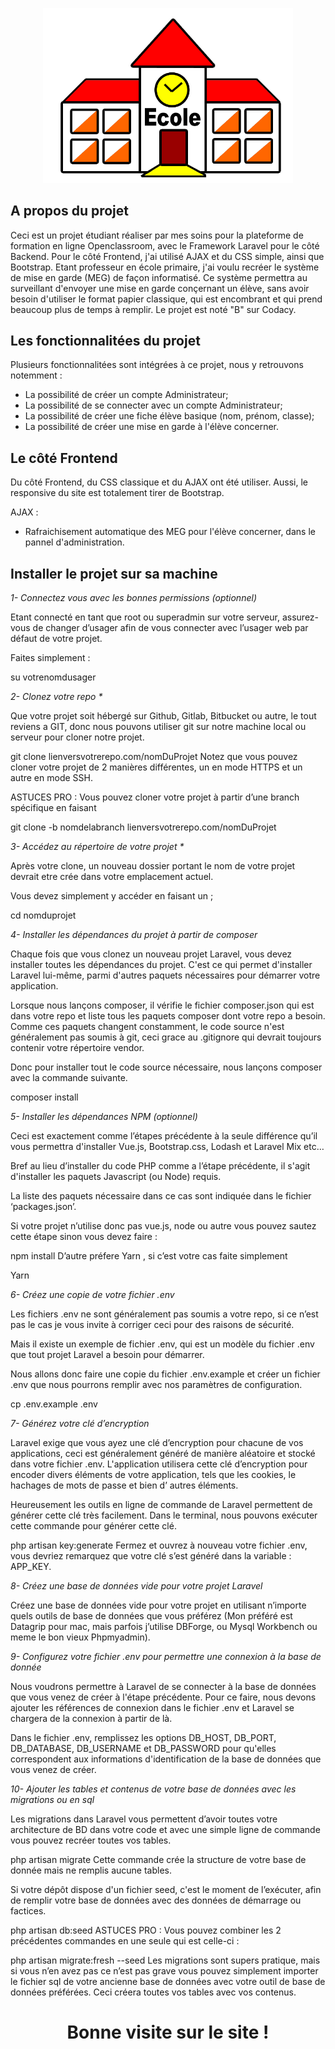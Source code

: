 <p align="center"><a href="https://laravel.com" target="_blank"><img src="public/img/ecole.png" width="400"></a></p>

## A propos du projet

Ceci est un projet étudiant réaliser par mes soins pour la plateforme de formation en ligne Openclassroom, avec le Framework Laravel pour le côté Backend. Pour le côté Frontend, j'ai utilisé AJAX et du CSS simple, ainsi que Bootstrap.
Etant professeur en école primaire, j'ai voulu recréer le système de mise en garde (MEG) de façon informatisé. Ce système permettra au surveillant d'envoyer une mise en garde conçernant un élève, sans avoir besoin d'utiliser le format papier classique, qui est encombrant et qui prend beaucoup plus de temps à remplir.
Le projet est noté "B" sur Codacy.

## Les fonctionnalitées du projet

Plusieurs fonctionnalitées sont intégrées à ce projet, nous y retrouvons notemment :

- La possibilité de créer un compte Administrateur;
- La possibilité de se connecter avec un compte Administrateur; 
- La possibilité de créer une fiche élève basique (nom, prénom, classe);
- La possibilité de créer une mise en garde à l'élève concerner.

## Le côté Frontend

Du côté Frontend, du CSS classique et du AJAX ont été utiliser. Aussi, le responsive du site est totalement tirer de Bootstrap.

AJAX :
- Rafraichisement automatique des MEG pour l'élève concerner, dans le pannel d'administration.

## Installer le projet sur sa machine

_1- Connectez vous avec les bonnes permissions (optionnel)_



Etant connecté en tant que root ou superadmin sur votre serveur, assurez-vous de changer d’usager afin de vous connecter avec l’usager web par défaut de votre projet. 

Faites simplement :

 su votrenomdusager 


_2- Clonez votre repo *_



Que votre projet soit hébergé sur Github, Gitlab, Bitbucket ou autre, le tout reviens a GIT, donc nous pouvons utiliser git sur notre machine local ou serveur pour cloner notre projet.

git clone lienversvotrerepo.com/nomDuProjet
Notez que vous pouvez cloner votre projet de 2 manières différentes, un en mode HTTPS et un autre en mode SSH.  

ASTUCES PRO : Vous pouvez cloner votre projet à partir d’une branch spécifique en faisant 

git clone -b nomdelabranch lienversvotrerepo.com/nomDuProjet


_3- Accédez au répertoire de votre projet *_



Après votre clone, un nouveau dossier portant le nom de votre projet devrait etre crée dans votre emplacement actuel.

Vous devez simplement y accéder en faisant un ;

cd nomduprojet


_4- Installer les dépendances du projet à partir de composer_



Chaque fois que vous clonez un nouveau projet Laravel, vous devez installer toutes les dépendances du projet. C'est ce qui permet d'installer Laravel lui-même, parmi d'autres paquets nécessaires pour démarrer votre application. 

Lorsque nous lançons composer, il vérifie le fichier composer.json qui est dans votre repo et liste tous les paquets composer dont votre repo a besoin. Comme ces paquets changent constamment, le code source n'est généralement pas soumis à git, ceci grace au .gitignore qui devrait toujours contenir votre répertoire vendor.

Donc pour installer tout le code source nécessaire, nous lançons composer avec la commande suivante.


composer install


_5- Installer les dépendances NPM (optionnel)_



Ceci est exactement comme l’étapes précédente à la seule différence qu’il vous permettra d'installer Vue.js, Bootstrap.css, Lodash et Laravel Mix etc…

Bref au lieu d’installer du code PHP comme a l’étape précédente, il s'agit d'installer les paquets Javascript (ou Node) requis.

 La liste des paquets nécessaire dans ce cas sont indiquée dans le fichier ‘packages.json’.

Si votre projet n’utilise donc pas vue.js, node ou autre vous pouvez sautez cette étape sinon vous devez faire : 

npm install
D’autre préfere Yarn , si c’est votre cas faite simplement 

Yarn


_6- Créez une copie de votre fichier .env_



Les fichiers .env ne sont généralement pas soumis a votre repo, si ce n’est pas le cas je vous invite à corriger ceci pour des raisons de sécurité.

Mais il existe un exemple de fichier .env, qui est un modèle du fichier .env que tout projet Laravel a besoin pour démarrer. 

Nous allons donc faire une copie du fichier .env.example et créer un fichier .env que nous pourrons remplir avec nos paramètres de configuration.

cp .env.example .env



_7- Générez votre clé d’encryption_



Laravel exige que vous ayez une clé d’encryption pour chacune de vos applications, ceci est généralement généré de manière aléatoire et stocké dans votre fichier .env. L'application utilisera cette clé d’encryption pour encoder divers éléments de votre application, tels que les cookies, le hachages de mots de passe et bien d’ autres éléments.

Heureusement les outils en ligne de commande de Laravel permettent de générer cette clé très facilement. Dans le terminal, nous pouvons exécuter cette commande pour générer cette clé. 

php artisan key:generate
Fermez et ouvrez à nouveau votre fichier .env, vous devriez remarquez que votre clé s’est généré dans la variable : APP_KEY.



_8- Créez une base de données vide pour votre projet Laravel_



Créez une base de données vide pour votre projet en utilisant n’importe quels outils de base de données que vous préférez (Mon préféré est Datagrip pour mac, mais parfois j’utilise DBForge, ou Mysql Workbench ou meme le bon vieux Phpmyadmin).



_9- Configurez votre fichier .env pour permettre une connexion à la base de donnée_



Nous voudrons permettre à Laravel de se connecter à la base de données que vous venez de créer à l'étape précédente. Pour ce faire, nous devons ajouter les références de connexion dans le fichier .env et Laravel se chargera de la connexion à partir de là.

Dans le fichier .env, remplissez les options DB_HOST, DB_PORT, DB_DATABASE, DB_USERNAME et DB_PASSWORD pour qu'elles correspondent aux informations d'identification de la base de données que vous venez de créer. 



_10- Ajouter les tables et contenus de votre base de données avec les migrations ou en sql_



Les migrations dans Laravel vous permettent d’avoir toutes votre architecture de BD dans votre code et avec une simple ligne de commande vous pouvez recréer toutes vos tables.

php artisan migrate
Cette commande crée la structure de votre base de donnée mais ne remplis aucune tables.

Si votre dépôt dispose d'un fichier seed, c'est le moment de l’exécuter,  afin de remplir votre base de données avec des données de démarrage ou factices.

php artisan db:seed
ASTUCES PRO : Vous pouvez combiner les 2 précédentes commandes en une seule qui est celle-ci : 

php artisan migrate:fresh --seed
Les migrations sont supers pratique, mais si vous n’en avez pas ce n’est pas grave vous pouvez simplement importer le fichier sql de votre ancienne base de données avec votre outil de base de données préférées. Ceci créera toutes vos tables avec vos contenus.


<h1 align="center">Bonne visite sur le site !</h1>